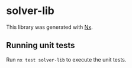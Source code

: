 # solver-lib

This library was generated with [Nx](https://nx.dev).

## Running unit tests

Run `nx test solver-lib` to execute the unit tests.
